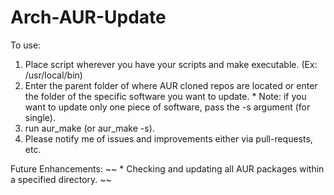 # Arch-AUR-Update

To use:
  1) Place script wherever you have your scripts and make executable. (Ex: /usr/local/bin)
  2) Enter the parent folder of where AUR cloned repos are located or enter the folder of the specific software you want to update.
	* Note: if you want to update only one piece of software, pass the -s argument (for single).
  3) run aur_make (or aur_make -s).
  4) Please notify me of issues and improvements either via pull-requests, etc.

Future Enhancements:
 ~~ * Checking and updating all AUR packages within a specified directory. ~~
